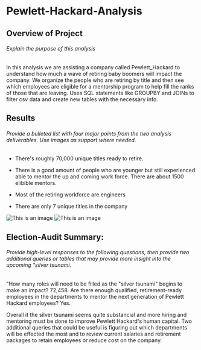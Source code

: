 # Pewlett-Hackard-Analysis


## Overview of Project
###### Explain the purpose of this analysis

In this analysis we are assisting a company called Pewlett_Hackard to understand how much a wave of retiring baby boomers will impact the company. We organize the people who are retiring by title and then see which employees are eligible for a mentorship program to help fill the ranks of those that are leaving. Uses SQL statements like GROUPBY and JOINs to filter csv data and create new tables with the necessary info.

## Results
###### Provide a bulleted list with four major points from the two analysis deliverables. Use images as support where needed.

* There's roughly 70,000 unique titles ready to retire. 

* There is a good amount of people who are younger but still experienced able to mentor the up and coming work force. There are about 1500 elibible mentors.

* Most of the retiring workforce are engineers

* There are only 7 unique titles in the company


![This is an image](https://i.imgur.com/otnyiwv.png)
![This is an image](https://i.imgur.com/J3WwlUN.png)


## Election-Audit Summary: 
###### Provide high-level responses to the following questions, then provide two additional queries or tables that may provide more insight into the upcoming "silver tsunami.

"How many roles will need to be filled as the "silver tsunami" begins to make an impact? 
72,458.
Are there enough qualified, retirement-ready employees in the departments to mentor the next generation of Pewlett Hackard employees? 
Yes.

Overall it the silver tsunami seems quite substancial and more hiring and mentoring must be done to improve Pewlett Hackard's human capital. 
Two additional queries that could be useful is figuring out which departments will be effected the most and to review current salaries and retirement packages to retain employees or reduce cost on the company. 
